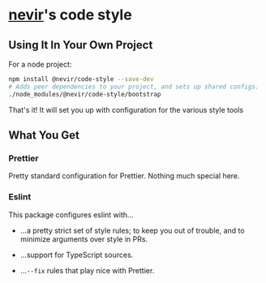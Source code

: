 # [nevir](https://github.com/nevir)'s code style

## Using It In Your Own Project

For a node project:

```sh
npm install @nevir/code-style --save-dev
# Adds peer dependencies to your project, and sets up shared configs.
./node_modules/@nevir/code-style/bootstrap
```

That's it!  It will set you up with configuration for the various style tools

## What You Get

### Prettier

Pretty standard configuration for Prettier.  Nothing much special here.

### Eslint

This package configures eslint with…

* …a pretty strict set of style rules; to keep you out of trouble, and to minimize arguments over style in PRs.

* …support for TypeScript sources.

* …`--fix` rules that play nice with Prettier.
